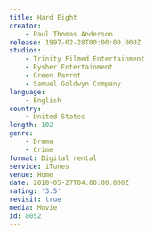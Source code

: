 ```yaml
---
title: Hard Eight
creator:
    - Paul Thomas Anderson
release: 1997-02-28T00:00:00.000Z
studios:
    - Trinity Filmed Entertainment
    - Rysher Entertainment
    - Green Parrot
    - Samuel Goldwyn Company
language:
    - English
country:
    - United States
length: 102
genre:
    - Drama
    - Crime
format: Digital rental
service: iTunes
venue: Home
date: 2018-05-27T04:00:00.000Z
rating: '3.5'
revisit: true
media: Movie
id: 8052
---
```



